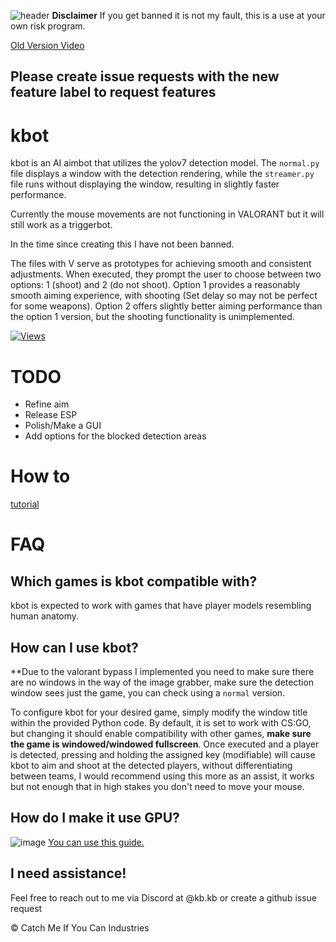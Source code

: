 ![header](https://capsule-render.vercel.app/api?type=waving&color=auto&height=300&section=header&text=kbot&fontSize=90&animation=fadeIn)
**Disclaimer** If you get banned it is not my fault, this is a use at your own risk program.


[Old Version Video](https://kb.likes-to-co.de/n8hzdfry.mp4)

## Please create issue requests with the new feature label to request features

# kbot

kbot is an AI aimbot that utilizes the yolov7 detection model. The `normal.py` file displays a window with the detection rendering, while the `streamer.py` file runs without displaying the window, resulting in slightly faster performance.

Currently the mouse movements are not functioning in VALORANT but it will still work as a triggerbot.

In the time since creating this I have not been banned.

The files with V serve as prototypes for achieving smooth and consistent adjustments. When executed, they prompt the user to choose between two options: 1 (shoot) and 2 (do not shoot). Option 1 provides a reasonably smooth aiming experience, with shooting (Set delay so may not be perfect for some weapons). Option 2 offers slightly better aiming performance than the option 1 version, but the shooting functionality is unimplemented.

[![Views](https://hits.seeyoufarm.com/api/count/incr/badge.svg?url=https%3A%2F%2Fgithub.com%2Fkbdevs%2Fai-aimbot&count_bg=%239279B5&title_bg=%23555555&icon=&icon_color=%23FFFFFF&title=Views&edge_flat=false)](https://hits.seeyoufarm.com)

# TODO
- Refine aim
- Release ESP
- Polish/Make a GUI
- Add options for the blocked detection areas


# How to 
[tutorial](https://github.com/kbdevs/ai-aimbot/assets/86767129/dda5a2f0-89b7-4cb8-9332-a61588bc0123)



# FAQ

## Which games is kbot compatible with?

kbot is expected to work with games that have player models resembling human anatomy.

## How can I use kbot?

**Due to the valorant bypass I implemented you need to make sure there are no windows in the way of the image grabber, make sure the detection window sees just the game, you can check using a `normal` version.

To configure kbot for your desired game, simply modify the window title within the provided Python code. By default, it is set to work with CS:GO, but changing it should enable compatibility with other games, **make sure the game is windowed/windowed fullscreen**. Once executed and a player is detected, pressing and holding the assigned key (modifiable) will cause kbot to aim and shoot at the detected players, without differentiating between teams, I would recommend using this more as an assist, it works but not enough that in high stakes you don't need to move your mouse.

## How do I make it use GPU?
![image](https://github.com/kbdevs/ai-aimbot/assets/86767129/4231cfa3-6a3f-485e-aaa7-ef7a78680ae8)
[You can use this guide.](https://medium.com/analytics-vidhya/build-opencv-from-source-with-cuda-for-gpu-access-on-windows-5cd0ce2b9b37) 


## I need assistance!

Feel free to reach out to me via Discord at @kb.kb or create a github issue request

© Catch Me If You Can Industries
